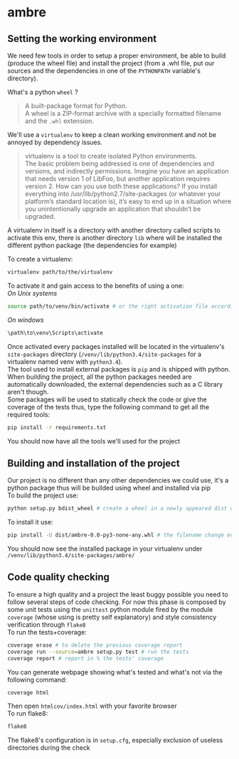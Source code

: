 # ambre

## Setting the working environment
We need few tools in order to setup a proper environment, be able to build (produce the wheel file) and install the project (from a .whl file, put our sources and the dependencies in one of the `PYTHONPATH` variable's directory).

What's a python `wheel` ?
> A built-package format for Python.  
A wheel is a ZIP-format archive with a specially formatted filename and the `.whl` extension.  

We'll use a `virtualenv` to keep a clean working environment and not be annoyed by dependency issues.
>virtualenv is a tool to create isolated Python environments.  
The basic problem being addressed is one of dependencies and versions, and indirectly permissions. Imagine you have an application that needs version 1 of LibFoo, but another application requires version 2. How can you use both these applications? If you install everything into /usr/lib/python2.7/site-packages (or whatever your platform’s standard location is), it’s easy to end up in a situation where you unintentionally upgrade an application that shouldn’t be upgraded.  

A virtualenv in itself is a directory with another directory called scripts to activate this env, there is another directory `lib` where will be installed the different python package (the dependencies for example)  

To create a virtualenv:
```bash
virtualenv path/to/the/virtualenv
```
To activate it and gain access to the benefits of using a one:  
*On Unix systems*
```bash
source path/to/venv/bin/activate # or the right activation file according to your shell
```
*On windows*
```powershell
\path\to\venv\Scripts\activate
```  

Once activated every packages installed will be located in the virtualenv's `site-packages` directory (`/venv/lib/python3.4/site-packages` for a virtualenv named venv with `python3.4`).  
The tool used to install external packages is `pip` and is shipped with python. When building the project, all the python packages needed are automatically downloaded, the external dependencies such as a C library aren't though.  
Some packages will be used to statically check the code or give the coverage of the tests thus, type the following command to get all the required tools:
```bash
pip install -r requirements.txt
```  
You should now have all the tools we'll used for the project  

## Building and installation of the project  
Our project is no different than any other dependencies we could use, it's a python package thus will be builded using wheel and installed via pip  
To build the project use:
```bash
python setup.py bdist_wheel # create a wheel in a newly appeared dist directory
```
To install it use:
```bash
pip install -U dist/ambre-0.0-py3-none-any.whl # the filename change every version
```  
You should now see the installed package in your virtualenv under `/venv/lib/python3.4/site-packages/ambre/`  

## Code quality checking  
To ensure a high quality and a project the least buggy possible you need to follow several steps of code checking. For now this phase is composed by some unit tests using the `unittest` python module fired by the module `coverage` (whose using is pretty self explanatory) and style consistency verification through `flake8`  
To run the tests+coverage:  
```bash
coverage erase # to delete the previous coverage report
coverage run --source=ambre setup.py test # run the tests
coverage report # report in % the tests' coverage
```
You can generate webpage showing what's tested and what's not via the following command:
```bash
coverage html
```  
Then open `htmlcov/index.html` with your favorite browser  
To run flake8:
```bash
flake8
```  
The flake8's configuration is in `setup.cfg`, especially exclusion of useless directories during the check

